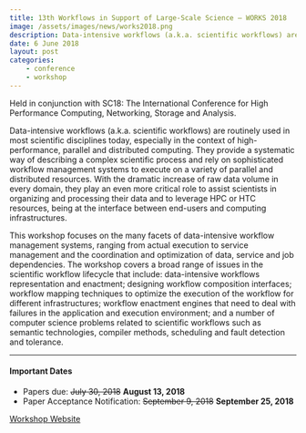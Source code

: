 ```yaml
---
title: 13th Workflows in Support of Large-Scale Science – WORKS 2018
image: /assets/images/news/works2018.png
description: Data-intensive workflows (a.k.a. scientific workflows) are routinely used in most scientific disciplines today, especially in the context of high-performance, parallel and distributed computing. They provide a systematic way of describing a complex scientific process and rely on sophisticated workflow management systems to execute on a variety of parallel and distributed resources. With the dramatic increase of raw data volume in every domain, they play an even more critical role to assist scientists in organizing and processing their data and to leverage HPC or HTC resources, being at the interface between end-users and computing infrastructures.
date: 6 June 2018
layout: post
categories:
    - conference
    - workshop
---
```


Held in conjunction with SC18: The International Conference for High Performance Computing, Networking, Storage and Analysis.

Data-intensive workflows (a.k.a. scientific workflows) are routinely used in most scientific disciplines today, especially in the context of high-performance, parallel and distributed computing. They provide a systematic way of describing a complex scientific process and rely on sophisticated workflow management systems to execute on a variety of parallel and distributed resources. With the dramatic increase of raw data volume in every domain, they play an even more critical role to assist scientists in organizing and processing their data and to leverage HPC or HTC resources, being at the interface between end-users and computing infrastructures.

This workshop focuses on the many facets of data-intensive workflow management systems, ranging from actual execution to service management and the coordination and optimization of data, service and job dependencies. The workshop covers a broad range of issues in the scientific workflow lifecycle that include: data-intensive workflows representation and enactment; designing workflow composition interfaces; workflow mapping techniques to optimize the execution of the workflow for different infrastructures; workflow enactment engines that need to deal with failures in the application and execution environment; and a number of computer science problems related to scientific workflows such as semantic technologies, compiler methods, scheduling and fault detection and tolerance.

---

#### Important Dates

- Papers due: ~~July 30, 2018~~ **August 13, 2018**
- Paper Acceptance Notification: ~~September 9, 2018~~ **September 25, 2018**

[Workshop Website](http://works.cs.cardiff.ac.uk)

